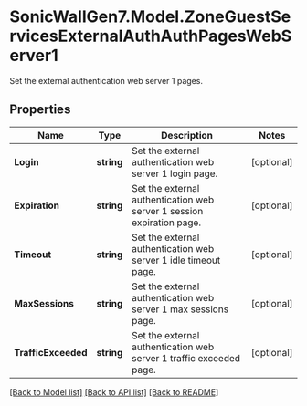 # SonicWallGen7.Model.ZoneGuestServicesExternalAuthAuthPagesWebServer1
Set the external authentication web server 1 pages.

## Properties

Name | Type | Description | Notes
------------ | ------------- | ------------- | -------------
**Login** | **string** | Set the external authentication web server 1 login page. | [optional] 
**Expiration** | **string** | Set the external authentication web server 1 session expiration page. | [optional] 
**Timeout** | **string** | Set the external authentication web server 1 idle timeout page. | [optional] 
**MaxSessions** | **string** | Set the external authentication web server 1 max sessions page. | [optional] 
**TrafficExceeded** | **string** | Set the external authentication web server 1 traffic exceeded page. | [optional] 

[[Back to Model list]](../README.md#documentation-for-models) [[Back to API list]](../README.md#documentation-for-api-endpoints) [[Back to README]](../README.md)

